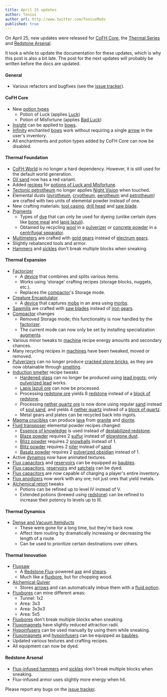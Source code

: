 ```yaml
---
title: April 25 updates
author: Tonius
author_url: http://www.twitter.com/ToniusMods
published: true
---
```


On April 25, new updates were released for [CoFH Core](/docs/1.12/cofh-core/), the
[Thermal Series](/docs/#thermal-series) and [Redstone
Arsenal](/docs/1.12/redstone-arsenal/).

It took a while to update the documentation for these updates, which is why this
post is also a bit late. The post for the next updates will probably be written
before the docs are updated.

#### General
* Various refactors and bugfixes (see the [issue
  tracker](https://github.com/CoFH/Feedback/issues?q=is%3Aissue+is%3Aclosed+label%3Afixed+sort%3Aupdated-desc)).

#### CoFH Core
* New [potion types](/docs/1.12/cofh-core/potions/)
  * Potion of Luck (applies
    [Luck](https://minecraft.wiki/w/Luck))
  * Potion of Misfortune (applies [Bad
    Luck](https://minecraft.wiki/w/Bad_Luck))
* [Insight](/docs/1.12/cofh-core/insight/) can be applied to
  [bows](https://minecraft.wiki/w/Bow).
* [Infinity](https://minecraft.wiki/w/Infinity) enchanted
  [bows](https://minecraft.wiki/w/Bow) work without requiring a single
  [arrow](https://minecraft.wiki/w/Arrow) in the user's inventory.
* All enchantments and potion types added by CoFH Core can now be disabled.

#### Thermal Foundation
* [CoFH World](/docs/1.12/cofh-world/) is no longer a hard dependency. However, it is
  still used for the default world generation.
* [Oil sand](/docs/1.12/thermal-foundation/oil-sand/) now has a red variant.
* Added [recipes](/docs/1.12/thermal-foundation/potion-recipes/) for [potions of Luck
  and Misfortune](/docs/1.12/cofh-core/potions/).
* [Tectonic petrotheum](/docs/1.12/thermal-foundation/tectonic-petrotheum/) no longer applies [Night
  Vision](https://minecraft.wiki/w/Night_Vision) when
  touched.
* Elemental dusts ([pyrotheum](/docs/1.12/thermal-foundation/pyrotheum-dust/),
  [cryotheum](/docs/1.12/thermal-foundation/cryotheum-dust/), [aerotheum](/docs/1.12/thermal-foundation/aerotheum-dust/) and
  [petrotheum](/docs/1.12/thermal-foundation/petrotheum-dust/)) are crafted with two units of elemental
  powder instead of one.
* New crafting materials: [tool casing](/docs/1.12/thermal-foundation/tool-casing/), [drill
  head](/docs/1.12/thermal-foundation/drill-head/) and [saw blade](/docs/1.12/thermal-foundation/saw-blade/).
* [Pigments](/docs/1.12/thermal-foundation/pigments/)
  * Types of [dye](https://minecraft.wiki/w/Dye) that can only be used
    for dyeing (unlike certain dyes like [bone
    meal](https://minecraft.wiki/w/Bone_Meal) and [lapis
    lazuli](https://minecraft.wiki/w/Lapis_Lazuli)).
  * Obtained by recycling [wool](https://minecraft.wiki/w/Wool) in a
    [pulverizer](/docs/1.12/thermal-expansion/pulverizer/) or [concrete
    powder](https://minecraft.wiki/w/Concrete_Powder) in a [centrifugal
    separator](/docs/1.12/thermal-expansion/centrifugal-separator/).
* [Multimeters](/docs/1.12/thermal-foundation/multimeter/) are crafted with [gold
  gears](/docs/1.12/thermal-foundation/gold-gear/) instead of [electrum gears](/docs/1.12/thermal-foundation/electrum-gear/).
* Slightly rebalanced tools and armor.
* [Hammers](/docs/1.12/thermal-foundation/hammers/) and
  [sickles](/docs/1.12/thermal-foundation/sickles/) don't break multiple blocks when
  sneaking.

#### Thermal Expansion
* [Factorizer](/docs/1.12/thermal-expansion/factorizer/)
  * A [device](/docs/1.12/thermal-expansion/devices/) that combines and splits various items.
  * Works using 'storage' crafting recipes (storage blocks, nuggets, etc.).
  * Replaces the [compactor](/docs/1.12/thermal-expansion/compactor/)'s Storage mode.
* [Creature Encaptulator](/docs/1.12/thermal-expansion/creature-encaptulator/)
  * A [device](/docs/1.12/thermal-expansion/devices/) that captures
    [mobs](https://minecraft.wiki/w/Mob) in an area using
    [morbs](/docs/1.12/thermal-expansion/morb/).
* [Sawmills](/docs/1.12/thermal-expansion/sawmill/) are crafted with [saw blades](/docs/1.12/thermal-foundation/saw-blade/)
  instead of [iron gears](/docs/1.12/thermal-foundation/iron-gear/).
* [Compactor](/docs/1.12/thermal-expansion/compactor/) changes
  * Removed Storage mode; this functionality is now handled by the
    [factorizer](/docs/1.12/thermal-expansion/factorizer/).
  * The current mode can now only be set by installing specialization
    [augments](/docs/1.12/thermal-expansion/augments/).
* Various minor tweaks to [machine](/docs/1.12/thermal-expansion/machines/) recipe energy amounts and
  secondary chances.
* Many recycling recipes in [machines](/docs/1.12/thermal-expansion/machines/) have been tweaked, moved
  or removed.
* [Pulverizers](/docs/1.12/thermal-expansion/pulverizer/) can no longer produce [cracked stone
  bricks](https://minecraft.wiki/w/Stone_Bricks), as they are now
  obtainable through [smelting](https://minecraft.wiki/w/Smelting).
* [Induction smelter](/docs/1.12/thermal-expansion/induction-smelter/) recipe tweaks
  * [Hardened glass](/docs/1.12/thermal-foundation/hardened-glass/) can no longer be produced using
    [lead ingots](/docs/1.12/thermal-foundation/lead-ingot/); only [pulverized
    lead](/docs/1.12/thermal-foundation/pulverized-lead/) works.
  * [Lapis lazuli ore](https://minecraft.wiki/w/Lapis_Lazuli_Ore) can now
    be processed.
  * Processing [redstone ore](https://minecraft.wiki/w/Redstone_Ore)
    yields 8 [redstone](https://minecraft.wiki/w/Redstone) instead of a
    [block of redstone](https://minecraft.wiki/w/Block_of_Redstone).
  * Processing [nether quartz
    ore](https://minecraft.wiki/w/Nether_Quartz_Ore) is now done using
    regular [sand](https://minecraft.wiki/w/Sand) instead of [soul
    sand](https://minecraft.wiki/w/Soul_Sand), and yields 4 [nether
    quartz](https://minecraft.wiki/w/Nether_Quartz) instead of a [block
    of quartz](https://minecraft.wiki/w/Block_of_Quartz).
  * Metal gears and plates can be recycled back into ingots.
* [Magma crucibles](/docs/1.12/thermal-expansion/magma-crucible/) can produce
  [lava](https://minecraft.wiki/w/Lava) from
  [granite](https://minecraft.wiki/w/Granite) and
  [diorite](https://minecraft.wiki/w/Diorite).
* [Fluid transposer](/docs/1.12/thermal-expansion/fluid-transposer/) elemental powder recipes changed:
  * [Essence of knowledge](/docs/1.12/thermal-foundation/essence-of-knowledge/) is used instead of
    [destabilized redstone](/docs/1.12/thermal-foundation/destabilized-redstone/).
  * [Blaze powder](https://minecraft.wiki/w/Blaze_Powder) requires 2
    [sulfur](/docs/1.12/thermal-foundation/sulfur/) instead of [glowstone
    dust](https://minecraft.wiki/w/Glowstone_Dust).
  * [Blizz powder](/docs/1.12/thermal-foundation/blizz-powder/) requires 2
    [snowballs](https://minecraft.wiki/w/Snowball) instead of 1.
  * [Blitz powder](/docs/1.12/thermal-foundation/blitz-powder/) requires 2 [niter](/docs/1.12/thermal-foundation/niter/) instead
    of [sand](https://minecraft.wiki/w/Sand).
  * [Basalz powder](/docs/1.12/thermal-foundation/basalz-powder/) requires 2 [pulverized
    obsidian](/docs/1.12/thermal-foundation/pulverized-obsidian/) instead of 1.
* Active [dynamos](/docs/1.12/thermal-expansion/dynamos/) now have animated textures.
* [Flux capacitors](/docs/1.12/thermal-expansion/flux-capacitor/) and [reservoirs](/docs/1.12/thermal-expansion/reservoir/)
  can be equipped as
  [baubles](https://www.curseforge.com/minecraft/mc-mods/baubles).
* [Flux capacitors](/docs/1.12/thermal-expansion/flux-capacitor/), [reservoirs](/docs/1.12/thermal-expansion/reservoir/) and
  [satchels](/docs/1.12/thermal-expansion/satchel/) can be dyed.
* [Flux capacitors](/docs/1.12/thermal-expansion/flux-capacitor/) are now capable of charging a
  player's entire inventory.
* [Flux anodizers](/docs/1.12/thermal-expansion/augment-flux-anodizers/) now work with any ore; not
  just ores that yield metals.
* [Alchemical retort](/docs/1.12/thermal-expansion/augment-alchemical-retort/) tweaks
  * Potions can be refined up to level IV instead of V.
  * Extended potions (brewed using
    [redstone](https://minecraft.wiki/w/Redstone)) can be refined to
    increase their potency to levels up to III.

#### Thermal Dynamics
* [Dense and Vacuum Itemducts](/docs/1.12/thermal-dynamics/itemduct/)
  * These were gone for a long time, but they're back now.
  * Affect item routing by dramatically increasing or decreasing the length of a
    route.
  * Can be used to prioritize certain destinations over others.

#### Thermal Innovation
* [Fluxsaw](/docs/1.12/thermal-innovation/fluxsaw/)
  * A [Redstone Flux](/docs/redstone-flux/)-powered
    [axe](https://minecraft.wiki/w/Axe) and
    [shears](https://minecraft.wiki/w/Shears).
  * Much like a [fluxbore](/docs/1.12/thermal-innovation/fluxbore/), but for chopping wood.
* [Alchemical Quiver](/docs/1.12/thermal-innovation/alchemical-quiver/)
  * Stores [arrows](https://minecraft.wiki/w/Arrow) and can automatically
    imbue them with a [fluid potion](/docs/1.12/thermal-foundation/potion-fluid/).
* [Fluxbores](/docs/1.12/thermal-innovation/fluxbore/) can mine different areas:
  * Tunnel: 1x2
  * Area: 3x3
  * Area: 3x3x3
  * Area: 5x5
* [Fluxbores](/docs/1.12/thermal-innovation/fluxbore/) don't break multiple blocks when sneaking.
* [Fluxomagnets](/docs/1.12/thermal-innovation/fluxomagnet/) have slightly reduced attraction radii.
* [Hypoinfusers](/docs/1.12/thermal-innovation/hypoinfuser/) can be used manually by using them while
  sneaking.
* [Fluxomagnets](/docs/1.12/thermal-innovation/fluxomagnet/) and [hypoinfusers](/docs/1.12/thermal-innovation/hypoinfuser/) can
  be equipped as
  [baubles](https://www.curseforge.com/minecraft/mc-mods/baubles).
* Updated various textures and crafting recipes.
* All equipment can now be dyed.

#### Redstone Arsenal
* [Flux-infused hammers](/docs/1.12/redstone-arsenal/flux-infused-hammer/) and
  [sickles](/docs/1.12/redstone-arsenal/flux-infused-sickle/) don't break multiple blocks when
  sneaking.
* Flux-infused armor uses slightly more energy when hit.

Please report any bugs on the [issue
tracker](http://www.github.com/CoFH/Feedback).
